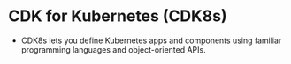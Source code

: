 # CDK for Kubernetes (CDK8s)

- CDK8s lets you define Kubernetes apps and components using familiar programming languages and object-oriented APIs.
